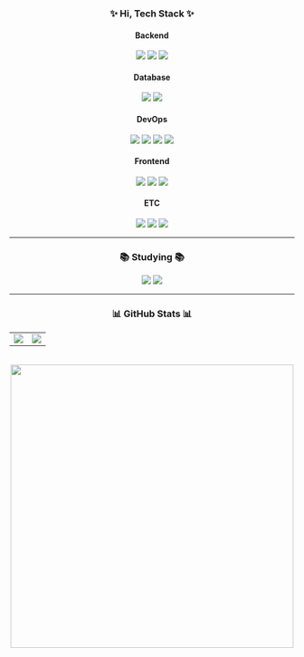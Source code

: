 <h3 align="center">✨ Hi, Tech Stack ✨</h3>

<div align="center">

  <!-- Backend -->
  <h4>Backend</h4>
  <img src="https://img.shields.io/badge/java-007396?style=for-the-badge&logo=java&logoColor=white"/>
  <img src="https://img.shields.io/badge/springboot-6DB33F.svg?&style=for-the-badge&logo=springboot&logoColor=white"/>
  <img src="https://img.shields.io/badge/Spring%20Data%20JPA-6DB33F?style=for-the-badge&logo=spring&logoColor=white"/>

  <!-- Database -->
  <h4>Database</h4>
  <img src="https://img.shields.io/badge/MySQL-4479A1.svg?&style=for-the-badge&logo=MySQL&logoColor=white"/>
  <img src="https://img.shields.io/badge/Redis-DC382D?style=for-the-badge&logo=redis&logoColor=white"/>

  <!-- DevOps -->
  <h4>DevOps</h4>
  <img src="https://img.shields.io/badge/nginx-%23009639.svg?style=for-the-badge&logo=nginx&logoColor=white"/>
  <img src="https://img.shields.io/badge/AWS-%23FF9900.svg?style=for-the-badge&logo=amazon-aws&logoColor=white"/>
  <img src="https://img.shields.io/badge/jenkins-%232C5263.svg?style=for-the-badge&logo=jenkins&logoColor=white"/>
  <img src="https://img.shields.io/badge/github%20actions-%232671E5.svg?style=for-the-badge&logo=githubactions&logoColor=white"/>

  <!-- Frontend -->
  <h4>Frontend</h4>
  <img src="https://img.shields.io/badge/jquery-%230769AD.svg?style=for-the-badge&logo=jquery&logoColor=white"/>
  <img src="https://img.shields.io/badge/vuejs-%2335495e.svg?style=for-the-badge&logo=vuedotjs&logoColor=%234FC08D"/>
  <img src="https://img.shields.io/badge/javascript-%23323330.svg?style=for-the-badge&logo=javascript&logoColor=%23F7DF1E"/>

  <!-- Version Control & Project Management -->
  <h4>ETC</h4>
  <img src="https://img.shields.io/badge/git-F05032.svg?&style=for-the-badge&logo=git&logoColor=white"/>
  <img src="https://img.shields.io/badge/github-181717.svg?&style=for-the-badge&logo=github&logoColor=white"/>
  <img src="https://img.shields.io/badge/jira-%230A0FFF.svg?style=for-the-badge&logo=jira&logoColor=white"/>


</div>

---

<h3 align="center">📚 Studying 📚</h3>

<div align="center">
  
  <img src="https://img.shields.io/badge/docker-2496ED.svg?&style=for-the-badge&logo=docker&logoColor=white"/>
  <img src="https://img.shields.io/badge/apachekafka-231F20.svg?&style=for-the-badge&logo=apachekafka&logoColor=white"/>

</div>

---

<h3 align="center">📊 GitHub Stats 📊</h3>

<div align="center">

  <table>
    <tr>
      <td>
        <img src="https://github-readme-stats.vercel.app/api/top-langs/?username=byeongsuLEE&layout=compact&theme=radical&hide_border=true"/>
      </td>
      <td>
        <img src="https://github-readme-stats.vercel.app/api?username=byeongsuLEE&show_icons=true&theme=radical&hide_border=true"/>
      </td>
    </tr>
  </table>

  <br/>

  <a href="https://solved.ac/comstar99/">
    <img src="http://mazassumnida.wtf/api/v2/generate_badge?boj=comstar99" width="500"/>
  </a>

</div>

